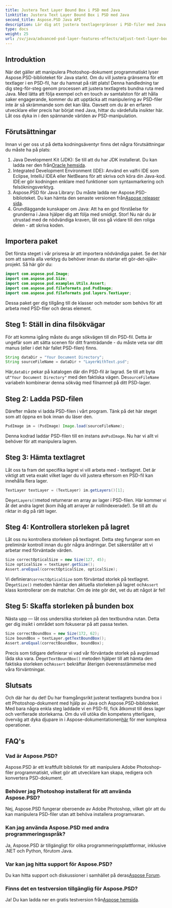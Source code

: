 ```yaml
---
title: Justera Text Layer Bound Box i PSD med Java
linktitle: Justera Text Layer Bound Box i PSD med Java
second_title: Aspose.PSD Java API
description: Lär dig att justera textlagergränser i PSD-filer med Java med Aspose.PSD. Enkel guide med steg-för-steg instruktioner.
type: docs
weight: 25
url: /sv/java/advanced-psd-layer-features-effects/adjust-text-layer-bound-box-psd/
---
```

## Introduktion
När det gäller att manipulera Photoshop-dokument programmatiskt lyser Aspose.PSD-biblioteket för Java starkt. Om du vill justera gränserna för ett textlager i en PSD-fil, har du hamnat på rätt plats! Denna handledning tar dig steg-för-steg genom processen att justera textlagrets bundna ruta med Java.
Med lätta att följa exempel och en touch av samtalston för att hålla saker engagerande, kommer du att upptäcka att manipulering av PSD-filer inte är så skrämmande som det kan låta. Oavsett om du är en erfaren utvecklare eller precis har börjat med Java, hittar du värdefulla insikter här. Låt oss dyka in i den spännande världen av PSD-manipulation.
## Förutsättningar
Innan vi ger oss ut på detta kodningsäventyr finns det några förutsättningar du måste ha på plats:
1. Java Development Kit (JDK): Se till att du har JDK installerat. Du kan ladda ner den från[Oracle hemsida](https://www.oracle.com/java/technologies/javase-jdk11-downloads.html).
2. Integrated Development Environment (IDE): Använd en valfri IDE som Eclipse, IntelliJ IDEA eller NetBeans för att skriva och köra din Java-kod. IDE:er gör kodningen enklare med funktioner som syntaxmarkering och felsökningsverktyg.
3.  Aspose.PSD för Java Library: Du måste ladda ner Aspose.PSD-biblioteket. Du kan hämta den senaste versionen från[Aspose releaser sida](https://releases.aspose.com/psd/java/). 
4. Grundläggande kunskaper om Java: Att ha en god förståelse för grunderna i Java hjälper dig att följa med smidigt.
Stor! Nu när du är utrustad med de nödvändiga kraven, låt oss gå vidare till den roliga delen - att skriva koden.
## Importera paket
Det första steget i vår prisresa är att importera nödvändiga paket. Se det här som att samla alla verktyg du behöver innan du startar ett gör-det-själv-projekt. Så här gör du:
```java
import com.aspose.psd.Image;
import com.aspose.psd.Size;
import com.aspose.psd.examples.Utils.Assert;
import com.aspose.psd.fileformats.psd.PsdImage;
import com.aspose.psd.fileformats.psd.layers.TextLayer;
```
Dessa paket ger dig tillgång till de klasser och metoder som behövs för att arbeta med PSD-filer och deras element.
## Steg 1: Ställ in dina filsökvägar
För att komma igång måste du ange sökvägen till din PSD-fil. Detta är ungefär som att sätta scenen för ditt framträdande - du måste veta var ditt manus (eller i det här fallet PSD-filen) finns.

```java
String dataDir = "Your Document Directory"; 
String sourceFileName = dataDir + "LayerWithText.psd";
```
 Här,`dataDir` pekar på katalogen där din PSD-fil är lagrad. Se till att byta ut`"Your Document Directory"` med den faktiska vägen. De`sourceFileName` variabeln kombinerar denna sökväg med filnamnet på ditt PSD-lager.
## Steg 2: Ladda PSD-filen
Därefter måste vi ladda PSD-filen i vårt program. Tänk på det här steget som att öppna en bok innan du läser den.

```java
PsdImage im = (PsdImage) Image.load(sourceFileName);
```
 Denna kodrad laddar PSD-filen till en instans av`PsdImage`. Nu har vi allt vi behöver för att manipulera lagren.
## Steg 3: Hämta textlagret
Låt oss ta fram det specifika lagret vi vill arbeta med - textlagret. Det är viktigt att veta exakt vilket lager du vill justera eftersom en PSD-fil kan innehålla flera lager.

```java
TextLayer textLayer = (TextLayer) im.getLayers()[1];
```
 De`getLayers()`metod returnerar en array av lager i PSD-filen. Här kommer vi åt det andra lagret (kom ihåg att arrayer är nollindexerade!). Se till att du riktar in dig på rätt lager.
## Steg 4: Kontrollera storleken på lagret
Låt oss nu kontrollera storleken på textlagret. Detta steg fungerar som en preliminär kontroll innan du gör några ändringar. Det säkerställer att vi arbetar med förväntade värden.

```java
Size correctOpticalSize = new Size(127, 45);
Size opticalSize = textLayer.getSize();
Assert.areEqual(correctOpticalSize, opticalSize);
```
 Vi definierar`correctOpticalSize` som förväntad storlek på textlagret. De`getSize()` metoden hämtar den aktuella storleken på lagret och`Assert` klass kontrollerar om de matchar. Om de inte gör det, vet du att något är fel!
## Steg 5: Skaffa storleken på bunden box
Nästa upp — låt oss undersöka storleken på den textbundna rutan. Detta ger dig insikt i området som fokuserar på att passa texten.

```java
Size correctBoundBox = new Size(172, 62);
Size boundBox = textLayer.getTextBoundBox();
Assert.areEqual(correctBoundBox, boundBox);
```
 Precis som tidigare definierar vi vad vår förväntade storlek på avgränsad låda ska vara. De`getTextBoundBox()` metoden hjälper till att hämta den faktiska storleken och`Assert` bekräftar återigen överensstämmelse med våra förväntningar.
## Slutsats
Och där har du det! Du har framgångsrikt justerat textlagrets bundna box i ett Photoshop-dokument med hjälp av Java och Aspose.PSD-biblioteket. Med bara några enkla steg laddade vi en PSD-fil, fick åtkomst till dess lager och verifierade storlekarna. Om du vill utöka din kompetens ytterligare, överväg att dyka djupare in i Aspose-dokumentationen[här](https://reference.aspose.com/psd/java/) för mer komplexa operationer.
## FAQ's
### Vad är Aspose.PSD?
Aspose.PSD är ett kraftfullt bibliotek för att manipulera Adobe Photoshop-filer programmatiskt, vilket gör att utvecklare kan skapa, redigera och konvertera PSD-dokument.
### Behöver jag Photoshop installerat för att använda Aspose.PSD?
Nej, Aspose.PSD fungerar oberoende av Adobe Photoshop, vilket gör att du kan manipulera PSD-filer utan att behöva installera programvaran.
### Kan jag använda Aspose.PSD med andra programmeringsspråk?
Ja, Aspose.PSD är tillgängligt för olika programmeringsplattformar, inklusive .NET och Python, förutom Java.
### Var kan jag hitta support för Aspose.PSD?
Du kan hitta support och diskussioner i samhället på deras[Aspose Forum](https://forum.aspose.com/c/psd/34).
### Finns det en testversion tillgänglig för Aspose.PSD?
 Ja! Du kan ladda ner en gratis testversion från[Aspose hemsida](https://releases.aspose.com/).